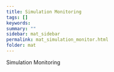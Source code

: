 ```yaml
---
title: Simulation Monitoring
tags: []
keywords:
summary: ""
sidebar: mat_sidebar
permalink: mat_simulation_monitor.html
folder: mat
---
```


Simulation Monitoring